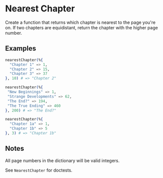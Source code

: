 # Nearest Chapter

Create a function that returns which chapter is nearest to the page you're on.
If two chapters are equidistant, return the chapter with the higher page
number.

## Examples

```elixir
nearestChapter(%{
  "Chapter 1" => 1,
  "Chapter 2" => 15,
  "Chapter 3" => 37
}, 10) # => "Chapter 2"
```
 
 ```elixir
nearestChapter(%{
  "New Beginnings" => 1,
  "Strange Developments" => 62,
  "The End?" => 194,
  "The True Ending" => 460
}, 200) # => "The End?"
```
 
```elixir
nearestChapter(%{
  "Chapter 1a" => 1,
  "Chapter 1b" => 5
}, 3) # => "Chapter 1b"
```

## Notes

All page numbers in the dictionary will be valid integers.

See `NearestChapter` for doctests.
